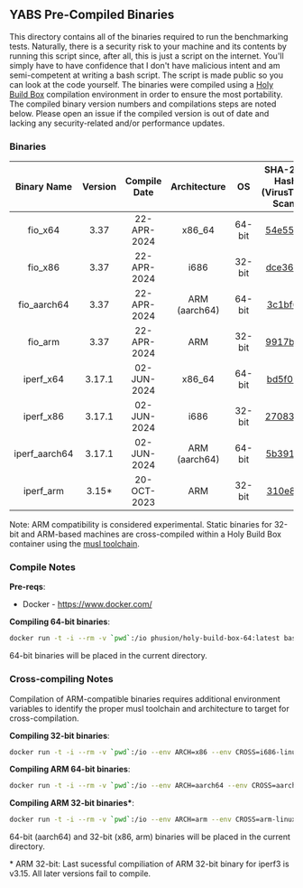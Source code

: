 ## YABS Pre-Compiled Binaries

This directory contains all of the binaries required to run the benchmarking tests. Naturally, there is a security risk to your machine and its contents by running this script since, after all, this is just a script on the internet. You'll simply have to have confidence that I don't have malicious intent and am semi-competent at writing a bash script. The script is made public so you can look at the code yourself. The binaries were compiled using a [Holy Build Box](https://github.com/phusion/holy-build-box) compilation environment in order to ensure the most portability. The compiled binary version numbers and compilations steps are noted below. Please open an issue if the compiled version is out of date and lacking any security-related and/or performance updates.

### Binaries

| Binary Name | Version | Compile Date | Architecture | OS | SHA-256 Hash<br>(VirusTotal Scan) |
|:-:|:-:|:-:|:-:|:-:|:-:|
| fio_x64 | 3.37 | 22-APR-2024 | x86_64 | 64-bit | [54e5552](https://www.virustotal.com/gui/file/54e5552f714e4583c8f81419e3a3b432f3730780531ac39dca43df5174df6e06) |
| fio_x86 | 3.37 |  22-APR-2024 | i686 | 32-bit | [dce3615](https://www.virustotal.com/gui/file/dce3615fe7ff360447b9148f533422b4ca64e67579735e412c844bc718cf7f8c) |
| fio_aarch64 | 3.37 | 22-APR-2024 | ARM (aarch64) | 64-bit | [3c1bf69](https://www.virustotal.com/gui/file/3c1bf6944d61cf0f900980b2eefca6e90919b6c8a79cedbd175fe9a2c3d9c285) |
| fio_arm | 3.37 | 22-APR-2024 | ARM  | 32-bit | [9917be5](https://www.virustotal.com/gui/file/9917be59238204bcaf1ccd5e08ab8e2a6bec6e5162ba8a4cf62ab8bb506ac9c1) |
| iperf_x64 | 3.17.1 | 02-JUN-2024 | x86_64 | 64-bit | [bd5f0b8](https://www.virustotal.com/gui/file/bd5f0b8f6961cb7d0cc3b306ecb3d1eb9e2ca6352ec0166d8bd31dfb050a78dd) |
| iperf_x86 | 3.17.1 |  02-JUN-2024 | i686 | 32-bit | [2708340](https://www.virustotal.com/gui/file/270834037817dcc5b54d1ed040464293dab350ef52bc5ae84788c57dbba5395c) |
| iperf_aarch64 | 3.17.1 | 02-JUN-2024 | ARM (aarch64) | 64-bit | [5b391dc](https://www.virustotal.com/gui/file/5b391dc8361d346a80b4589ebef21f0fc4751eac0328a6a71a5fbe2b5cc9e01a) |
| iperf_arm | 3.15* | 20-OCT-2023 | ARM | 32-bit | [310e80f](https://www.virustotal.com/gui/file/310e80f442dda47fa0fe41225af85e8b91e75116dce5187f123380fd3c3c85a8) |

Note: ARM compatibility is considered experimental. Static binaries for 32-bit and ARM-based machines are cross-compiled within a Holy Build Box container using the [musl toolchain](https://musl.cc/).

### Compile Notes

**Pre-reqs**:
  * Docker - https://www.docker.com/

**Compiling 64-bit binaries**:

```sh
docker run -t -i --rm -v `pwd`:/io phusion/holy-build-box-64:latest bash /io/compile.sh
```

64-bit binaries will be placed in the current directory.

### Cross-compiling Notes

Compilation of ARM-compatible binaries requires additional environment variables to identify the proper musl toolchain and architecture to target for cross-compilation.

**Compiling 32-bit binaries**:

```sh
docker run -t -i --rm -v `pwd`:/io --env ARCH=x86 --env CROSS=i686-linux-musl --env HOST=i686-linux-musl phusion/holy-build-box-64:latest bash /io/cross-compile.sh
```

**Compiling ARM 64-bit binaries**:

```sh
docker run -t -i --rm -v `pwd`:/io --env ARCH=aarch64 --env CROSS=aarch64-linux-musl --env HOST=aarch64-linux-gnu phusion/holy-build-box-64:latest bash /io/cross-compile.sh
```

**Compiling ARM 32-bit binaries\***:

```sh
docker run -t -i --rm -v `pwd`:/io --env ARCH=arm --env CROSS=arm-linux-musleabihf --env HOST=arm-linux-gnueabihf phusion/holy-build-box-64:latest bash /io/cross-compile.sh
```

64-bit (aarch64) and 32-bit (x86, arm) binaries will be placed in the current directory.

\* ARM 32-bit: Last sucessful compiliation of ARM 32-bit binary for iperf3 is v3.15. All later versions fail to compile.
